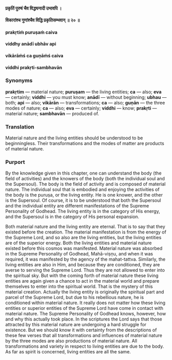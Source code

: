#### प्रकृतिं पुरुषं चैव विद्ध्यनादी उभावपि ।
#### विकारांश्च गुणांश्चैव विद्धि प्रकृतिसम्भवान् ॥ २० ॥

#### prakṛtiṁ puruṣaṁ caiva
#### viddhy anādī ubhāv api
#### vikārāṁś ca guṇāṁś caiva
#### viddhi prakṛti-sambhavān

### Synonyms

**prakṛtim** — material nature; **puruṣam** — the living entities; **ca** — also; **eva** — certainly; **viddhi** — you must know; **anādī** — without beginning; **ubhau** — both; **api** — also; **vikārān** — transformations; **ca** — also; **guṇān** — the three modes of nature; **ca** — also; **eva** — certainly; **viddhi** — know; **prakṛti** — material nature; **sambhavān** — produced of.

### Translation

Material nature and the living entities should be understood to be beginningless. Their transformations and the modes of matter are products of material nature.

### Purport

By the knowledge given in this chapter, one can understand the body (the field of activities) and the knowers of the body (both the individual soul and the Supersoul). The body is the field of activity and is composed of material nature. The individual soul that is embodied and enjoying the activities of the body is the puruṣa, or the living entity. He is one knower, and the other is the Supersoul. Of course, it is to be understood that both the Supersoul and the individual entity are different manifestations of the Supreme Personality of Godhead. The living entity is in the category of His energy, and the Supersoul is in the category of His personal expansion.

Both material nature and the living entity are eternal. That is to say that they existed before the creation. The material manifestation is from the energy of the Supreme Lord, and so also are the living entities, but the living entities are of the superior energy. Both the living entities and material nature existed before this cosmos was manifested. Material nature was absorbed in the Supreme Personality of Godhead, Mahā-viṣṇu, and when it was required, it was manifested by the agency of the mahat-tattva. Similarly, the living entities are also in Him, and because they are conditioned, they are averse to serving the Supreme Lord. Thus they are not allowed to enter into the spiritual sky. But with the coming forth of material nature these living entities are again given a chance to act in the material world and prepare themselves to enter into the spiritual world. That is the mystery of this material creation. Actually the living entity is originally the spiritual part and parcel of the Supreme Lord, but due to his rebellious nature, he is conditioned within material nature. It really does not matter how these living entities or superior entities of the Supreme Lord have come in contact with material nature. The Supreme Personality of Godhead knows, however, how and why this actually took place. In the scriptures the Lord says that those attracted by this material nature are undergoing a hard struggle for existence. But we should know it with certainty from the descriptions of these few verses that all transformations and influences of material nature by the three modes are also productions of material nature. All transformations and variety in respect to living entities are due to the body. As far as spirit is concerned, living entities are all the same.